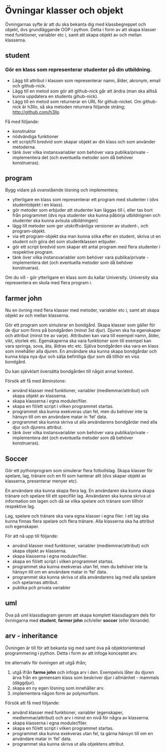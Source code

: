 # Övningar klasser och objekt

Övningarnas syfte är att du ska bekanta dig med klassbegreppet och objekt, dvs grundläggande OOP i python.
Detta i form av att skapa klasser med funktioner, variabler etc i, samt att skapa objekt av och mellan klasserna.


## student
### Gör en klass som representerar studenter på din utbildning.
+ Lägg till attribut i klassen som representerar namn, ålder, akronym, email och github-nick.
+ Lägg till en metod som gör att github-nick går att ändra (man ska alltså kunna uppdatera en students gihub-nick).
+ Lägg till en metod som returnerar en URL för github-nicket. Om github-nick är h3llo, så ska metoden returnera följande sträng;
  http://github.com/h3llo

Få med följande:
- konstruktor
- nödvändiga funktioner
- ett script/fil bredvid som skapar objekt av din klass och som använder metoderna.
- tänk över vilka instansvariabler som behöver vara publika/private - implementera det (och eventuella metoder som då behöver konstrueras).

## program
Bygg vidare på ovanstående lösning och implementera;
+ ytterligare en klass som representerar ett program med studenter i (dvs studentobjekt i en klass).
+ gör metoder som erbjuder att studenter kan läggas till i, eller tas bort från programmet 
  (dvs nya studenter ska kunna påbörja utbildnignen och studenter ska kunna avlsuta utbildningen)
+ lägg till metoder som ger utskriftvänliga versioner av student-, och program-objekt.
+ via ett program-objekt ska man kunna söka efter en student, skriva ut en student och göra det som studentklassen erbjuder.
+ gör ett script bredvid som skapar ett antal program med flera studenter i respektive program.
+ tänk över vilka instansvariabler som behöver vara publika/private - implementera det (och eventuella metoder som då behöver konstrueras).

Om du vill - gör ytterligare en klass som du kallar University. University ska representera en skola med flera program i.


## farmer john
Nu en övning med flera klasser med metoder, variabler etc i, samt att skapa objekt av och mellan klasserna.


Gör ett program som simulerar en bondgård. Skapa klasser som gäller för de djur som finns på bondgården (minst 3st djur). 
Djuren ska ha egenskaper och attribut (minst tre av varje). Attributen kan vara till exempel namn, ålder, vikt, storlek etc. 
Egenskaperna ska vara funktioner som till exempel kan vara springa, sova, äta, åldras etc etc.
Själva bondgården ska vara en klass som innehåller alla djuren.
En användare ska kunna skapa bondgårdar och kunna köpa nya djur och sälja befintliga djur som då tillhör en viss bondgård.

Du kan självklart översätta bondgården till något annat kontext.

Försök att få med åtminstone:
+ använd klasser med funktioner, variabler (medlemmar/attribut) och skapa objekt av klasserna.
+ skapa klasserna i egna moduler/filer.
+ skapa en fil/ett script i vilken programmet startas.
+ programmet ska kunna exekveras utan fel, men du behöver inte ta hänsyn till om en användare matar in ‘fel’ data.
+ programmet ska kunna skriva ut alla användarens bondgårdar med alla djur och djurens attribut.
+ tänk över vilka instansvariabler som behöver vara publika/private - implementera det (och eventuella metoder som då behöver konstrueras).


## Soccer
Gör ett pythonprogram som simulerar flera fotbollslag. Skapa klasser för spelare, lag, tränare och en fil som hanterar 
allt (dvs skapar objekt av klasserna, presenterar menyer etc).


En användare ska kunna skapa flera lag. En användaren ska kunna skapa tränare och spelare till ett specifikt lag. 
Användaren ska kunna skriva ut information om lagen och då se vilka spelare och tränare som tillhör respektive lag.


Lag, spelare och tränare ska vara egna klasser i egna filer.
I ett lag ska kunna finnas flera spelare och flera tränare.
Alla klasserna ska ha attribut och egenskaper.

För att nå upp till följande:
+ använd klasser med funktioner, variabler (medlemmar/attribut) och skapa objekt av klasserna.
+ skapa klasserna i egna moduler/filer.
+ skapa en fil/ett script i vilken programmet startas.
+ programmet ska kunna exekveras utan fel, men du behöver inte ta hänsyn till om en användare matar in ‘fel’ data.
+ programmet ska kunna skriva ut alla användarens lag med alla spelare och spelarnas attribut.
+ publika pch privata variabler



## uml
Öva på uml klassdiagram genom att skapa komplett klassdiagram dels för övningarna med **student**, **farmer john** och/eller **soccer** (eller liknande). 




## arv - inheritance
Övningen är till för att bekanta sig med samt öva på objektorienterad programmering i python. Detta i form av att infoga konceptet arv.


tre alternativ för övningen att utgå ifrån;
1) utgå ifrån **farme john** och infoga arv i den. Exempelvis låter du djuren ärva från en gemensam klass som beskriver djur i allmänhet - mammals (däggdjur).
2) skapa en ny egen lösning som innehåller arv.
3) implementera någon form av polymorfism.




Försök att få med följande:
+ använd klasser med funktioner, variabler (egenskaper, medlemmar/attribut) och arv i minst en nivå för några av klasserna.
+ skapa klasserna i egna moduler/filer.
+ skapa en fil/ett script i vilken programmet startas.
+ programmet ska kunna exekveras utan fel, ta gärna hänsyn till om en användare matar in ‘fel’ data.
+ programmet ska kunna skriva ut alla objektens attribut.

